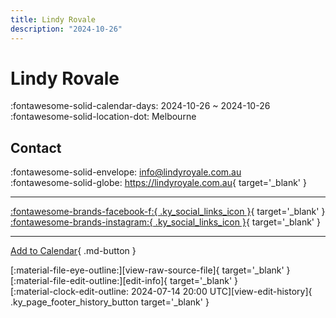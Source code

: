 ```yaml
---
title: Lindy Rovale
description: "2024-10-26"
---
```


# Lindy Rovale 

:fontawesome-solid-calendar-days: 2024-10-26 ~ 2024-10-26  
:fontawesome-solid-location-dot: Melbourne  

## Contact

:fontawesome-solid-envelope: <info@lindyroyale.com.au>  
:fontawesome-solid-globe: <https://lindyroyale.com.au>{ target='_blank' }  

---

 [:fontawesome-brands-facebook-f:{ .ky_social_links_icon }](https://www.facebook.com/LindyRoyale){ target='_blank' } [:fontawesome-brands-instagram:{ .ky_social_links_icon }](https://instagram.com/lindyroyale){ target='_blank' }

---

[Add to Calendar](https://swing.news/ics/en/2024/en_AU/lindy-rovale-2024.ics){ .md-button }

<div class="ky_page_footer" markdown>
<div class="ky_page_footer_trailing" markdown="span">
[:material-file-eye-outline:][view-raw-source-file]{ target='_blank' }
[:material-file-edit-outline:][edit-info]{ target='_blank' }
</div>
<div class="ky_page_footer_leading" markdown="span">
[:material-clock-edit-outline: 2024-07-14 20:00 UTC][view-edit-history]{ .ky_page_footer_history_button target='_blank' }
</div>
</div>

[view-raw-source-file]: https://github.com/swingdance/events/blob/main/2024/en_AU/lindy-rovale-2024.json "View Raw Source File"
[edit-info]: https://github.com/swingdance/events/issues/new?assignees=&labels=update+event&projects=&template=03-update_entity.yml&title=%5B2024%2Fen_AU%5D%20Lindy%20Rovale&region=en_AU&year=2024&id=lindy-rovale-2024&name=Lindy%20Rovale&org_id= "Edit Info"

[view-edit-history]: https://github.com/swingdance/events/commits/main/2024/en_AU/lindy-rovale-2024.json "View Edit History"
